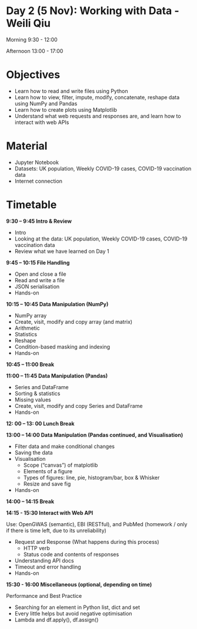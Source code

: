 # Day 2 (5 Nov): Working with Data - Weili Qiu

Morning 9:30 - 12:00

Afternoon 13:00 - 17:00

# Objectives
- Learn how to read and write files using Python
- Learn how to view, filter, impute, modify, concatenate, reshape data using NumPy and Pandas
- Learn how to create plots using Matplotlib
- Understand what web requests and responses are, and learn how to interact with web APIs

# Material

- Jupyter Notebook
- Datasets: UK population, Weekly COVID-19 cases, COVID-19 vaccination data
- Internet connection

# Timetable

**9:30 – 9:45 Intro & Review**

- Intro
- Looking at the data: UK population, Weekly COVID-19 cases, COVID-19 vaccination data
- Review what we have learned on Day 1

**9:45 – 10:15 File Handling**
- Open and close a file
- Read and write a file
- JSON serialisation 
- Hands-on

**10:15 – 10:45 Data Manipulation (NumPy)**
- NumPy array
- Create, visit, modify and copy array (and matrix)
- Arithmetic
- Statistics
- Reshape
- Condition-based masking and indexing
- Hands-on

**10:45 – 11:00 Break**

**11:00 – 11:45 Data Manipulation (Pandas)**

- Series and DataFrame
- Sorting & statistics
- Missing values 
- Create, visit, modify and copy Series and DataFrame
- Hands-on

**12: 00 – 13: 00 Lunch Break**

**13:00 – 14:00 Data Manipulation (Pandas continued, and Visualisation)**
- Filter data and make conditional changes
- Saving the data 
- Visualisation 
    - Scope (“canvas”) of matplotlib 
    - Elements of a figure
    - Types of figures: line, pie, histogram/bar, box & Whisker 
    - Resize and save fig
- Hands-on

**14:00 – 14:15 Break**

**14:15 - 15:30 Interact with Web API**

Use: OpenGWAS (semantic), EBI (RESTful), and PubMed (homework / only if there is time left, due to its unreliability) 

- Request and Response (What happens during this process) 
    - HTTP verb 
    - Status code and contents of responses 
- Understanding API docs 
- Timeout and error handling 
- Hands-on

**15:30 - 16:00 Miscellaneous (optional, depending on time)**

Performance and Best Practice

- Searching for an element in Python list, dict and set
- Every little helps but avoid negative optimisation 
- Lambda and df.apply(), df.assign()
